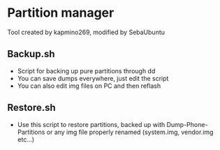 # Partition manager
Tool created by kapmino269, modified by SebaUbuntu

## Backup.sh

- Script for backing up pure partitions through dd
- You can save dumps everywhere, just edit the script
- You can also edit img files on PC and then reflash

## Restore.sh

- Use this script to restore partitions, backed up with Dump-Phone-Partitions or any img file properly renamed (system.img, vendor.img etc...)
